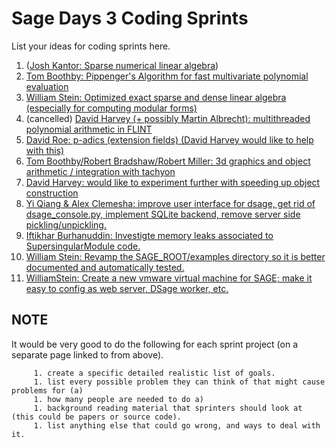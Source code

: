 

# Sage Days 3 Coding Sprints

List your ideas for coding sprints here. 

1. (<a href="/days3/sprints/sparsenumerical">Josh Kantor: Sparse numerical linear algebra</a>) 
1. <a href="/days3/sprints/pippenger">Tom Boothby: Pippenger's Algorithm for fast multivariate polynomial evaluation</a> 
1. <a href="/days3/sprints/exactlinalg">William Stein: Optimized exact sparse and dense linear algebra (especially for computing modular forms)</a> 
1. (cancelled) <a href="/days3/sprints/flint">David Harvey (+ possibly Martin Albrecht): multithreaded polynomial arithmetic in FLINT</a> 
1. <a href="/days3/sprints/roe">David Roe: p-adics (extension fields) (David Harvey would like to help with this)</a> 
1. <a href="/days3/sprints/3d">Tom Boothby/Robert Bradshaw/Robert Miller: 3d graphics and object arithmetic / integration with tachyon</a> 
1. <a href="/days3/sprints/objconst">David Harvey: would like to experiment further with speeding up object construction</a> 
1. <a href="/days3/sprints/dsage">Yi Qiang & Alex Clemesha: improve user interface for dsage, get rid of dsage_console.py, implement SQLite backend, remove server side pickling/unpickling.</a> 
1. <a href="/days3/sprints/Supersingular">Iftikhar Burhanuddin: Investigte memory leaks associated to SupersingularModule code.</a> 
1. <a href="/days3/sprints/examples">William Stein: Revamp the SAGE_ROOT/examples directory so it is better documented and automatically tested.</a> 
1. <a href="/days3/sprints/vmware">WilliamStein: Create a new vmware virtual machine for SAGE; make it easy to config as web server, DSage worker, etc.</a> 

## NOTE

It would be very good to do the following for each sprint project (on a separate page linked to from above). 

         1. create a specific detailed realistic list of goals. 
         1. list every possible problem they can think of that might cause problems for (a) 
         1. how many people are needed to do a) 
         1. background reading material that sprinters should look at (this could be papers or source code). 
         1. list anything else that could go wrong, and ways to deal with it. 